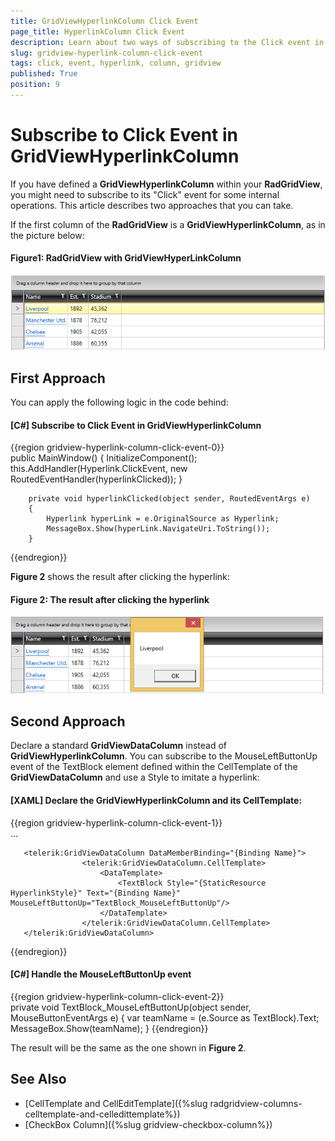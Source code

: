 ```yaml
---
title: GridViewHyperlinkColumn Click Event
page_title: HyperlinkColumn Click Event
description: Learn about two ways of subscribing to the Click event in the HyperlinkColumn in RadGridView - Telerik's WPF DataGrid.
slug: gridview-hyperlink-column-click-event
tags: click, event, hyperlink, column, gridview
published: True
position: 9
---
```


# Subscribe to Click Event in GridViewHyperlinkColumn

If you have defined a __GridViewHyperlinkColumn__ within your __RadGridView__, you might need to subscribe to its "Click" event for some internal operations. This article describes two approaches that you can take.

If the first column of the __RadGridView__ is a __GridViewHyperlinkColumn__, as in the picture below:

#### __Figure1: RadGridView with GridViewHyperLinkColumn__ 
![](images/gridview-hyperlinkcolumn-initial.PNG)

## First Approach

You can apply the following logic in the code behind:

#### __[C#] Subscribe to Click Event in GridViewHyperlinkColumn__
{{region gridview-hyperlink-column-click-event-0}}	
		public MainWindow()
        {
            InitializeComponent();
            this.AddHandler(Hyperlink.ClickEvent, new RoutedEventHandler(hyperlinkClicked));
        }

        private void hyperlinkClicked(object sender, RoutedEventArgs e)
        {
            Hyperlink hyperLink = e.OriginalSource as Hyperlink;
            MessageBox.Show(hyperLink.NavigateUri.ToString());
        }
{{endregion}}

__Figure 2__ shows the result after clicking the hyperlink:

#### __Figure 2: The result after clicking the hyperlink__ 
![](images/gridview-hyperlink-clicked.PNG)

## Second Approach
Declare a standard __GridViewDataColumn__ instead of __GridViewHyperlinkColumn__. You can subscribe to the MouseLeftButtonUp event of the TextBlock element defined within the CellTemplate of the __GridViewDataColumn__ and use a Style to imitate a hyperlink:

#### __[XAML] Declare the GridViewHyperlinkColumn and its CellTemplate:__
{{region gridview-hyperlink-column-click-event-1}}	
		<Style x:Key="HyperlinkStyle" TargetType="TextBlock">
            <Setter Property="Foreground" Value="Blue" />
            <Setter Property="TextDecorations" Value="Underline" />
        </Style>					...

	   <telerik:GridViewDataColumn DataMemberBinding="{Binding Name}">
                    <telerik:GridViewDataColumn.CellTemplate>
                        <DataTemplate>
                            <TextBlock Style="{StaticResource HyperlinkStyle}" Text="{Binding Name}" MouseLeftButtonUp="TextBlock_MouseLeftButtonUp"/>
                        </DataTemplate>
                    </telerik:GridViewDataColumn.CellTemplate>
       </telerik:GridViewDataColumn>
{{endregion}}

#### __[C#] Handle the MouseLeftButtonUp event__
{{region gridview-hyperlink-column-click-event-2}}	
		private void TextBlock_MouseLeftButtonUp(object sender, MouseButtonEventArgs e)
        {
            var teamName = (e.Source as TextBlock).Text;
            MessageBox.Show(teamName);
        }
{{endregion}}

The result will be the same as the one shown in __Figure 2__.

## See Also
 * [CellTemplate and CellEditTemplate]({%slug radgridview-columns-celltemplate-and-celledittemplate%})
 * [CheckBox Column]({%slug gridview-checkbox-column%}) 